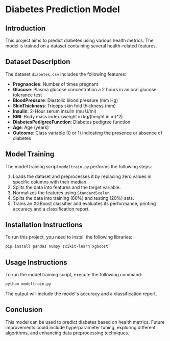 # Diabetes Prediction Model

## Introduction
This project aims to predict diabetes using various health metrics. The model is trained on a dataset containing several health-related features.

## Dataset Description
The dataset `diabetes.csv` includes the following features:
- **Pregnancies**: Number of times pregnant
- **Glucose**: Plasma glucose concentration a 2 hours in an oral glucose tolerance test
- **BloodPressure**: Diastolic blood pressure (mm Hg)
- **SkinThickness**: Triceps skin fold thickness (mm)
- **Insulin**: 2-Hour serum insulin (mu U/ml)
- **BMI**: Body mass index (weight in kg/(height in m)^2)
- **DiabetesPedigreeFunction**: Diabetes pedigree function
- **Age**: Age (years)
- **Outcome**: Class variable (0 or 1) indicating the presence or absence of diabetes

## Model Training
The model training script `modeltrain.py` performs the following steps:
1. Loads the dataset and preprocesses it by replacing zero values in specific columns with their median.
2. Splits the data into features and the target variable.
3. Normalizes the features using `StandardScaler`.
4. Splits the data into training (80%) and testing (20%) sets.
5. Trains an XGBoost classifier and evaluates its performance, printing accuracy and a classification report.

## Installation Instructions
To run this project, you need to install the following libraries:
```bash
pip install pandas numpy scikit-learn xgboost
```

## Usage Instructions
To run the model training script, execute the following command:
```bash
python modeltrain.py
```
The output will include the model's accuracy and a classification report.

## Conclusion
This model can be used to predict diabetes based on health metrics. Future improvements could include hyperparameter tuning, exploring different algorithms, and enhancing data preprocessing techniques.
